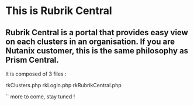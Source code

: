# This is Rubrik Central

## Rubrik Central is a portal that provides easy view on each clusters in an organisation. If you are Nutanix customer, this is the same philosophy as Prism Central.

It is composed of 3 files : 

rkClusters.php
rkLogin.php
rkRubrikCentral.php


`` more to come, stay tuned !
